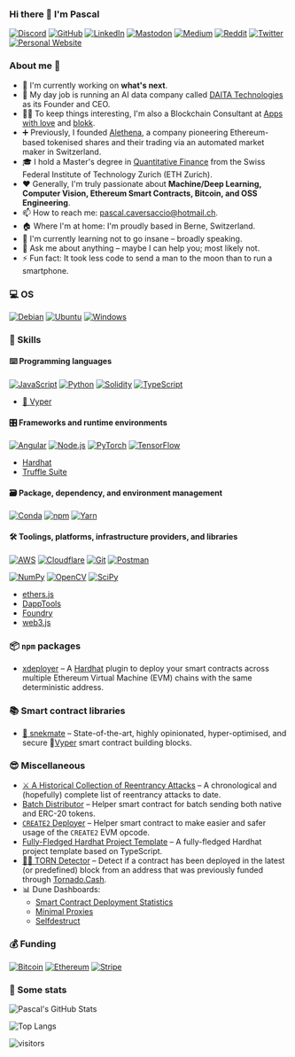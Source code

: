 ### Hi there 👋 I'm Pascal

<p> 
    <a href="https://discordapp.com/users/pcaversaccio#0707" target="_blank"><img alt="Discord"
        src="https://img.shields.io/badge/Discord-7289DA?style=for-the-badge&logo=discord&logoColor=white"/></a>
    <a href="https://github.com/pcaversaccio" target="_blank"><img alt="GitHub"
        src="https://img.shields.io/badge/GitHub-100000?style=for-the-badge&logo=github&logoColor=white"/></a>
    <a href="https://www.linkedin.com/in/pascalmarcocaversaccio" target="_blank"><img alt="LinkedIn"
        src="https://img.shields.io/badge/linkedin-%230077B5.svg?&style=for-the-badge&logo=linkedin&logoColor=white"/></a>
    <a href="https://infosec.exchange/@pcaversaccio" target="_blank"><img alt="Mastodon"
        src="https://img.shields.io/badge/-MASTODON-%232B90D9?style=for-the-badge&logo=mastodon&logoColor=white"/></a>
    <a href="https://medium.com/@pcaversaccio" target="_blank"><img alt="Medium"
        src="https://img.shields.io/badge/medium-%2312100E.svg?&style=for-the-badge&logo=medium&logoColor=white"/></a>
    <a href="https://www.reddit.com/user/pcaversaccio" target="_blank"><img alt="Reddit"
        src="https://img.shields.io/badge/Reddit-FF4500?style=for-the-badge&logo=reddit&logoColor=white"/></a>
    <a href="https://twitter.com/pcaversaccio" target="_blank"><img alt="Twitter"
        src="https://img.shields.io/badge/Twitter-1DA1F2?style=for-the-badge&logo=twitter&logoColor=white"/></a>
    <a href="https://pcaversaccio.com" target="_blank"><img alt="Personal Website"
        src="https://img.shields.io/badge/website-2F3C51?style=for-the-badge&logo=Website&logoColor=white"/></a>
</p>

### About me 💯

- 🔭 I'm currently working on **what's next**.
- 🔧 My day job is running an AI data company called [DAITA Technologies](https://daita.tech) as its Founder and CEO.
- 👨‍💻 To keep things interesting, I'm also a Blockchain Consultant at [Apps with love](https://appswithlove.com) and [blokk](https://blokk.studio).
- ➕ Previously, I founded [Alethena](https://web.archive.org/web/20190519204013/https://www.alethena.com), a company pioneering Ethereum-based tokenised shares and their trading via an automated market maker in Switzerland.
- 🎓 I hold a Master's degree in [Quantitative Finance](https://ethz.ch/en/studies/master/degree-programmes/natural-sciences-and-mathematics/quantitative-finance.html) from the Swiss Federal Institute of Technology Zurich (ETH Zurich).
- ❤️ Generally, I'm truly passionate about **Machine/Deep Learning, Computer Vision, Ethereum Smart Contracts, Bitcoin, and OSS Engineering**.
- 📫 How to reach me: [pascal.caversaccio@hotmail.ch](mailto:pascal.caversaccio@hotmail.ch).
- 🏠 Where I'm at home: I'm proudly based in Berne, Switzerland.
- 🌱 I'm currently learning not to go insane – broadly speaking.
- 💬 Ask me about anything – maybe I can help you; most likely not.
- ⚡ Fun fact: It took less code to send a man to the moon than to run a smartphone.

### 💻 OS

<p> 
    <a href="https://www.debian.org" target="_blank"><img alt="Debian"
        src="https://img.shields.io/badge/Debian-A81D33?style=for-the-badge&logo=debian&logoColor=white"/></a>
    <a href="https://ubuntu.com" target="_blank"><img alt="Ubuntu"
        src="https://img.shields.io/badge/Ubuntu-E95420?style=for-the-badge&logo=ubuntu&logoColor=white"/></a>
    <a href="https://www.microsoft.com/en-gb/windows" target="_blank"><img alt="Windows"
        src="https://img.shields.io/badge/Windows-0078D6?style=for-the-badge&logo=windows&logoColor=white"/></a>
</p>

### 🎯 Skills

#### ⌨️ Programming languages

<p>
    <a href="https://developer.mozilla.org/en-US/docs/Web/JavaScript" target="_blank"><img alt="JavaScript"
        src="https://img.shields.io/badge/JavaScript-323330?style=for-the-badge&logo=javascript&logoColor=F7DF1E"/></a>
    <a href="https://www.python.org" target="_blank"><img alt="Python"
        src="https://img.shields.io/badge/Python-3776AB?style=for-the-badge&logo=python&logoColor=white"/></a>
    <a href="https://docs.soliditylang.org" target="_blank"><img alt="Solidity"
        src="https://img.shields.io/badge/Solidity-e6e6e6?style=for-the-badge&logo=solidity&logoColor=black"/></a>
    <a href="https://www.typescriptlang.org" target="_blank"><img alt="TypeScript"
        src="https://img.shields.io/badge/TypeScript-007ACC?style=for-the-badge&logo=typescript&logoColor=white"/></a>
</p>

- [🐍 Vyper](https://vyper.readthedocs.io)

#### 🎛 Frameworks and runtime environments

<p>
    <a href="https://angular.io" target="_blank"><img alt="Angular"
        src="https://img.shields.io/badge/Angular-DD0031?style=for-the-badge&logo=angular&logoColor=white"/></a>
    <a href="https://nodejs.org" target="_blank"><img alt="Node.js"
        src="https://img.shields.io/badge/Node.js-43853D?style=for-the-badge&logo=node.js&logoColor=white"/></a>
    <a href="https://pytorch.org" target="_blank"><img alt="PyTorch"
        src="https://img.shields.io/badge/PyTorch-EE4C2C?style=for-the-badge&logo=PyTorch&logoColor=white"/></a>
    <a href="https://www.tensorflow.org" target="_blank"><img alt="TensorFlow"
        src="https://img.shields.io/badge/TensorFlow-FF6F00?style=for-the-badge&logo=tensorflow&logoColor=white"/></a>
</p>

- [Hardhat](https://hardhat.org)
- [Truffle Suite](https://trufflesuite.com)

#### 🗃 Package, dependency, and environment management

<p>
    <a href="https://docs.conda.io" target="_blank"><img alt="Conda"
        src="https://img.shields.io/badge/conda-342B029.svg?&style=for-the-badge&logo=anaconda&logoColor=white"/></a>
    <a href="https://www.npmjs.com" target="_blank"><img alt="npm"
        src="https://img.shields.io/badge/npm-CB3837?style=for-the-badge&logo=npm&logoColor=white"/></a>
    <a href="https://yarnpkg.com" target="_blank"><img alt="Yarn"
        src="https://img.shields.io/badge/Yarn-2C8EBB?style=for-the-badge&logo=yarn&logoColor=white"/></a>
</p>

#### 🛠 Toolings, platforms, infrastructure providers, and libraries

<p>
    <a href="https://aws.amazon.com" target="_blank"><img alt="AWS"
        src="https://img.shields.io/badge/Amazon_AWS-232F3E?style=for-the-badge&logo=amazon-aws&logoColor=white"/></a>
    <a href="https://www.cloudflare.com" target="_blank"><img alt="Cloudflare"
        src="https://img.shields.io/badge/Cloudflare-F38020?style=for-the-badge&logo=Cloudflare&logoColor=white"/></a>
    <a href="https://git-scm.com" target="_blank"><img alt="Git"
        src="https://img.shields.io/badge/Git-F05032?style=for-the-badge&logo=git&logoColor=white"/></a>
    <a href="https://www.postman.com" target="_blank"><img alt="Postman"
        src="https://img.shields.io/badge/Postman-FF6C37?style=for-the-badge&logo=Postman&logoColor=white"/></a>
</p>

<p>
    <a href="https://numpy.org" target="_blank"><img alt="NumPy"
        src="https://img.shields.io/badge/Numpy-777BB4?style=for-the-badge&logo=numpy&logoColor=white"/></a>
    <a href="https://opencv.org" target="_blank"><img alt="OpenCV"
        src="https://img.shields.io/badge/OpenCV-27338e?style=for-the-badge&logo=OpenCV&logoColor=white"/></a>
    <a href="https://scipy.org" target="_blank"><img alt="SciPy"
        src="https://img.shields.io/badge/SciPy-654FF0?style=for-the-badge&logo=SciPy&logoColor=white"/></a>
</p>

- [ethers.js](https://docs.ethers.io)
- [DappTools](https://github.com/dapphub/dapptools)
- [Foundry](https://github.com/gakonst/foundry)
- [web3.js](https://web3js.readthedocs.io)

### 📦 `npm` packages

- [xdeployer](https://www.npmjs.com/package/xdeployer) – A [Hardhat](https://hardhat.org) plugin to deploy your smart contracts across multiple Ethereum Virtual Machine (EVM) chains with the same deterministic address.

### 📚 Smart contract libraries

- [🐍 snekmate](https://github.com/pcaversaccio/snekmate) – State-of-the-art, highly opinionated, hyper-optimised, and secure 🐍[Vyper](https://github.com/vyperlang/vyper) smart contract building blocks.

### 😎 Miscellaneous

- [⚔️ A Historical Collection of Reentrancy Attacks](https://github.com/pcaversaccio/reentrancy-attacks) – A chronological and (hopefully) complete list of reentrancy attacks to date.
- [Batch Distributor](https://github.com/pcaversaccio/batch-distributor) – Helper smart contract for batch sending both native and ERC-20 tokens.
- [`CREATE2` Deployer](https://github.com/pcaversaccio/create2deployer) – Helper smart contract to make easier and safer usage of the `CREATE2` EVM opcode.
- [Fully-Fledged Hardhat Project Template](https://github.com/pcaversaccio/hardhat-project-template-ts) – A fully-fledged Hardhat project template based on TypeScript.
- [🕵️‍♂️ TORN Detector](https://github.com/pcaversaccio/torn-detector) – Detect if a contract has been deployed in the latest (or predefined) block from an address that was previously funded through [Tornado.Cash](https://github.com/tornadocash).
- 📊 Dune Dashboards:
    - [Smart Contract Deployment Statistics](https://dune.com/pcaversaccio/smart-contract-deployment-statistics)
    - [Minimal Proxies](https://dune.com/pcaversaccio/minimal-proxies)
    - [Selfdestruct](https://dune.com/pcaversaccio/selfdestruct)

### 💰 Funding

<p>
    <a href="https://bitcoin.org" target="_blank"><img alt="Bitcoin"
        src="https://img.shields.io/badge/Bitcoin-000000?style=for-the-badge&logo=bitcoin&logoColor=white"/></a>
    <a href="https://ethereum.org" target="_blank"><img alt="Ethereum"
        src="https://img.shields.io/badge/Ethereum-3C3C3D?style=for-the-badge&logo=Ethereum&logoColor=white"/></a>
    <a href="https://stripe.com" target="_blank"><img alt="Stripe"
        src="https://img.shields.io/badge/Stripe-626CD9?style=for-the-badge&logo=Stripe&logoColor=white"/></a>
</p>

### 🔎 Some stats

![Pascal's GitHub Stats](https://github-readme-stats.vercel.app/api?username=pcaversaccio&count_private=true&show_icons=true&theme=tokyonight)

![Top Langs](https://github-readme-stats.vercel.app/api/top-langs/?username=pcaversaccio&layout=compact&langs_count=8&theme=tokyonight)

![visitors](https://visitor-badge.glitch.me/badge?page_id=pcaversaccio.count_visitors)
